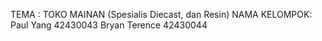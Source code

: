TEMA : TOKO MAINAN (Spesialis Diecast, dan Resin)
NAMA KELOMPOK:
Paul Yang 42430043
Bryan Terence 42430044